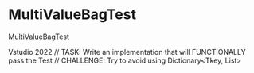 # MultiValueBagTest
MultiValueBagTest

Vstudio 2022
// TASK: Write an implementation that will FUNCTIONALLY pass the Test
// CHALLENGE: Try to avoid using Dictionary<Tkey, List<TValue>>
